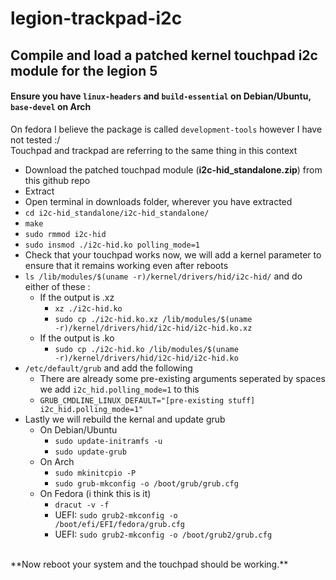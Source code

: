# legion-trackpad-i2c
## Compile and load a patched kernel touchpad i2c module for the legion 5
#### Ensure you have <code>linux-headers</code> and <code>build-essential</code> on Debian/Ubuntu, <code>base-devel</code> on Arch
On fedora I believe the package is called <code>development-tools</code> however I have not tested :/ <br>
Touchpad and trackpad are referring to the same thing in this context


- Download the patched touchpad module (**i2c-hid_standalone.zip**) from this github repo
- Extract
- Open terminal in downloads folder, wherever you have extracted
- <code>cd i2c-hid_standalone/i2c-hid_standalone/</code>
- <code>make</code>
- <code>sudo rmmod i2c-hid</code>
- <code>sudo insmod ./i2c-hid.ko polling_mode=1</code>
- Check that your touchpad works now, we will add a kernel parameter to ensure that it remains working even after reboots
- <code>ls /lib/modules/$(uname -r)/kernel/drivers/hid/i2c-hid/</code> and do either of these :
	- If the output is .xz
		- <code>xz ./i2c-hid.ko</code>
		- <code>sudo cp ./i2c-hid.ko.xz /lib/modules/$(uname -r)/kernel/drivers/hid/i2c-hid/i2c-hid.ko.xz</code>
	- If the output is .ko
		- <code>sudo cp ./i2c-hid.ko /lib/modules/$(uname -r)/kernel/drivers/hid/i2c-hid/i2c-hid.ko</code>
- <code>/etc/default/grub</code> and add the following
	- There are already some pre-existing arguments seperated by spaces we add <code>i2c_hid.polling_mode=1</code> to this
	- <code>GRUB_CMDLINE_LINUX_DEFAULT="[pre-existing stuff] i2c_hid.polling_mode=1"</code>
- Lastly we will rebuild the kernal and update grub
	- On Debian/Ubuntu
		- <code>sudo update-initramfs -u</code>
		- <code>sudo update-grub</code>
	- On Arch
		- <code>sudo mkinitcpio -P</code>
		- <code>sudo grub-mkconfig -o /boot/grub/grub.cfg</code>
	- On Fedora (i think this is it)
		- <code>dracut -v -f</code>
		- UEFI: <code>sudo grub2-mkconfig -o /boot/efi/EFI/fedora/grub.cfg</code>
		- UEFI: <code>sudo grub2-mkconfig -o /boot/grub2/grub.cfg</code>
<br>
**Now reboot your system and the touchpad should be working.** 

